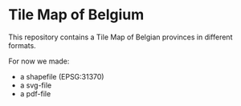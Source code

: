 # Tile Map of Belgium
This repository contains a Tile Map of Belgian provinces in different formats.

For now we made:
* a shapefile (EPSG:31370)
* a svg-file
* a pdf-file
